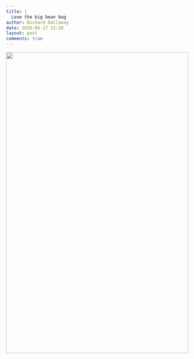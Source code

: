 ```yaml
---
title: |
  Love the big bean bag
author: Richard Dallaway
date: 2016-05-17 22:28
layout: post
comments: true
---
```


<div><a href="http://static.skitters.dallaway.com/tp_IMG_20160516_134918~2.jpg"><img src="http://static.skitters.dallaway.com/tp_thumb_IMG_20160516_134918~2.jpg" width="500" height="824"/></a></div>


  
      
